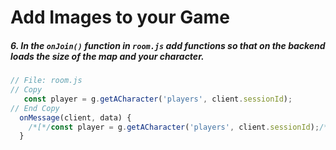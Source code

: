 # Add Images to your Game

##### 6. In the `onJoin()` _function_ in `room.js` add functions so that on the backend loads the size of the map and your character.

```javascript
// File: room.js
// Copy
   const player = g.getACharacter('players', client.sessionId);
// End Copy
  onMessage(client, data) {
    /*[*/const player = g.getACharacter('players', client.sessionId);/*]*/
  }
```